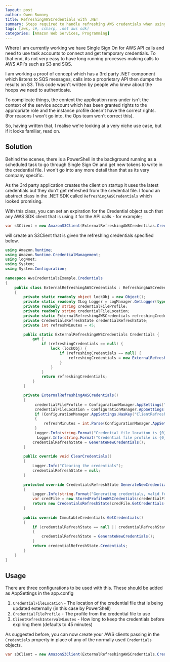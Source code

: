```yaml
---
layout: post
author: Owen Rumney
title: RefreshingAWSCredentials with .NET
summary: Steps required to handle refreshing AWS credentials when using the AWS .NET SDK
tags: [aws, c#, csharp, .net aws sdk]
categories: [Amazon Web Services, Programming]
---
```


Where I am currently working we have Single Sign On for AWS API calls and need to use task accounts to connect and get temporary credentials. To that end, its not very easy to have long running processes making calls to AWS API's such as S3 and SQS.

I am working a proof of concept which has a 3rd party .NET component which listens to SQS messages, calls into a proprietary API then dumps the results on S3. This code wasn't written by people who knew about the hoops we need to authenticate.

To complicate things, the context the application runs under isn't the context of the service account which has been granted rights to the appropriate role and the instance profile doesn't have the correct rights. (For reasons I won't go into, the Ops team won't correct this).

So, having written that, I realise we're looking at a very niche use case, but if it looks familiar, read on.

## Solution

Behind the scenes, there is a PowerShell in the background running as a scheduled task to go through Single Sign On and get new tokens to write in the credential file. I won't go into any more detail than that as its very company specific.

As the 3rd party application creates the client on startup it uses the latest credentials but they don't get refreshed from the credential file. I found an abstract class in the .NET SDK called `RefreshingAWSCredentials` which looked promising. 

With this class, you can set an expiration for the Credential object such that any AWS SDK client that is using it for the API calls - for example;

```csharp
var s3Client = new AmazonS3Client(ExternalRefreshingAWSCredentilas.Credentials);
``` 

will create an S3Client that is given the refreshing credentials specified below.

```csharp
using Amazon.Runtime;
using Amazon.Runtime.CredentialManagement;
using log4net;
using System;
using System.Configuration;
 
namespace AwsCredentialsExample.Credentials
{
    public class ExternalRefreshingAWSCredentials : RefreshingAWSCredentials
    {
        private static readonly object lockObj = new Object();
        private static readonly ILog Logger = LogManager.GetLogger(typeof(ExternalRefreshingAWSCredentials));
        private readonly string credentialFileProfile;
        private readonly string credentialFileLocation;
        private static ExternalRefreshingAWSCredentials refreshingCredentials;
        private CredentialsRefreshState credentialRefreshState;
        private int refreshMinutes = 45;

        public static ExternalRefreshingAWSCredentials Credentials {
            get {
                if (refreshingCredentials == null) {
                    lock (lockObj) {
                        if (refreshingCredentials == null) {
                            refreshingCredentials = new ExternalRefreshingAWSCredentials();
                        }
                    }
                }
                return refreshingCredentials;
            }
        }

        private ExternalRefreshingAWSCredentials()
        {
             credentialFileProfile = ConfigurationManager.AppSettings["CredentialFileProfile"];
             credentialFileLocation = ConfigurationManager.AppSettings["CredentialFileLocation"];
             if (ConfigurationManager.AppSettings.HasKey("ClientRefreshIntervalMinutes"))
             {
                 refreshMinutes = int.Parse(ConfigurationManager.AppSettings.Get("ClientRefreshIntervalMinutes"));
             }
             Logger.Info(string.Format("Credential file location is {0}", credentialFileLocation));
              Logger.Info(string.Format("Credential file profile is {0}", credentialFileProfile));
            credentialRefreshState = GenerateNewCredentials();
        }
 
        public override void ClearCredentials()
        {
            Logger.Info("Clearing the credentials");
            credentialRefreshState = null;
        }
 
        protected override CredentialsRefreshState GenerateNewCredentials()
        {
            Logger.Info(string.Format("Generating credentials, valid for {0} minutes", refreshMinutes));
            var credFile = new StoredProfileAWSCredentials(credentialFileProfile, credentialFileLocation);
            return new CredentialsRefreshState(credFile.GetCredentials(), DateTime.Now.AddMinutes(refreshMinutes));
        }
 
        public override ImmutableCredentials GetCredentials()
        {
            if (credentialRefreshState == null || credentialRefreshState.Expiration < DateTime.Now)
            {
                credentialRefreshState = GenerateNewCredentials();
            }
            return credentialRefreshState.Credentials;
        }
    }
}

```

## Usage

There are three configurations to be used with this. These should be added as AppSettings in the app.config

1. `CredentialFileLocation` - The location of the credential file that is being updated externally (in this case by PowerShell)
2. `CredentialFileProfile` - The profile from the credential file to use
3. `ClientRefreshIntervalMinutes` - How long to keep the credentials before expiring them (defaults to 45 minutes)

As suggested before, you can now create your AWS clients passing in the `Credentials` property in place of any of the normally used `Credentials` objects.

```csharp
var s3Client = new AmazonS3Client(ExternalRefreshingAWSCredentials.Credentials);
```